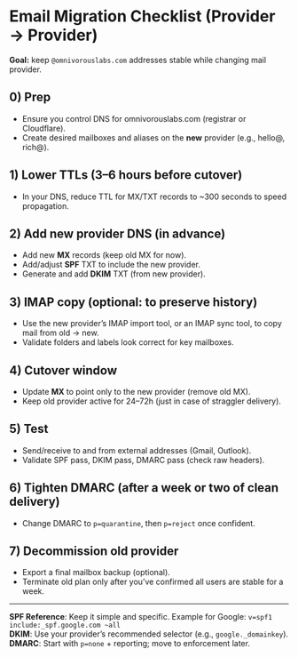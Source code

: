# Email Migration Checklist (Provider → Provider)

**Goal:** keep `@omnivorouslabs.com` addresses stable while changing mail provider.

## 0) Prep
- Ensure you control DNS for omnivorouslabs.com (registrar or Cloudflare).
- Create desired mailboxes and aliases on the **new** provider (e.g., hello@, rich@).

## 1) Lower TTLs (3–6 hours before cutover)
- In your DNS, reduce TTL for MX/TXT records to ~300 seconds to speed propagation.

## 2) Add new provider DNS (in advance)
- Add new **MX** records (keep old MX for now).
- Add/adjust **SPF** TXT to include the new provider.
- Generate and add **DKIM** TXT (from new provider).

## 3) IMAP copy (optional: to preserve history)
- Use the new provider’s IMAP import tool, or an IMAP sync tool, to copy mail from old → new.
- Validate folders and labels look correct for key mailboxes.

## 4) Cutover window
- Update **MX** to point only to the new provider (remove old MX).
- Keep old provider active for 24–72h (just in case of straggler delivery).

## 5) Test
- Send/receive to and from external addresses (Gmail, Outlook).
- Validate SPF pass, DKIM pass, DMARC pass (check raw headers).

## 6) Tighten DMARC (after a week or two of clean delivery)
- Change DMARC to `p=quarantine`, then `p=reject` once confident.

## 7) Decommission old provider
- Export a final mailbox backup (optional).
- Terminate old plan only after you’ve confirmed all users are stable for a week.

---
**SPF Reference**: Keep it simple and specific. Example for Google: `v=spf1 include:_spf.google.com ~all`  
**DKIM**: Use your provider’s recommended selector (e.g., `google._domainkey`).  
**DMARC**: Start with `p=none` + reporting; move to enforcement later.
